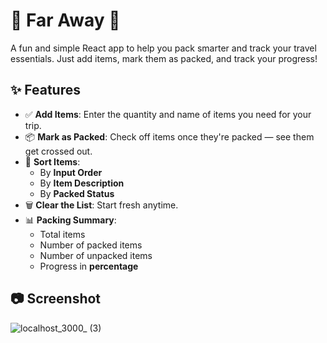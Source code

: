 # 🧳 Far Away 🧳

A fun and simple React app to help you pack smarter and track your travel essentials. Just add items, mark them as packed, and track your progress!

## ✨ Features

- ✅ **Add Items**: Enter the quantity and name of items you need for your trip.
- 📦 **Mark as Packed**: Check off items once they're packed — see them get crossed out.
- 🔀 **Sort Items**:
  - By **Input Order**
  - By **Item Description**
  - By **Packed Status**
- 🗑️ **Clear the List**: Start fresh anytime.
- 📊 **Packing Summary**:
  - Total items
  - Number of packed items
  - Number of unpacked items
  - Progress in **percentage**

## 📷 Screenshot

![localhost_3000_ (3)](https://github.com/user-attachments/assets/4fcc65ba-f19b-4fe9-8710-d7195c80f2e3)
